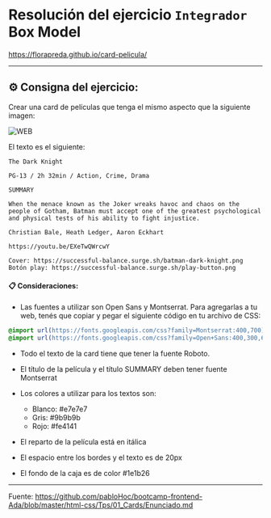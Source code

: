 # Resolución del ejercicio `Integrador` Box Model

https://florapreda.github.io/card-pelicula/

---

## ⚙️ Consigna del ejercicio:

Crear una card de películas que tenga el mismo aspecto que la siguiente imagen:

![WEB](https://successful-balance.surge.sh/maqueta.png)

El texto es el siguiente:

```
The Dark Knight

PG-13 / 2h 32min / Action, Crime, Drama

SUMMARY

When the menace known as the Joker wreaks havoc and chaos on the people of Gotham, Batman must accept one of the greatest psychological and physical tests of his ability to fight injustice.

Christian Bale, Heath Ledger, Aaron Eckhart

https://youtu.be/EXeTwQWrcwY

Cover: https://successful-balance.surge.sh/batman-dark-knight.png
Botón play: https://successful-balance.surge.sh/play-button.png
```

#### 📋 Consideraciones:

- Las fuentes a utilizar son Open Sans y Montserrat. Para agregarlas a tu web, tenés que copiar y pegar el siguiente código en tu archivo de CSS:

```css
@import url(https://fonts.googleapis.com/css?family=Montserrat:400,700);
@import url(https://fonts.googleapis.com/css?family=Open+Sans:400,300,600,700,800,300italic,400italic,600italic,700italic,800italic);
```

- Todo el texto de la card tiene que tener la fuente Roboto.

- El título de la película y el título SUMMARY deben tener fuente Montserrat

- Los colores a utilizar para los textos son:

  - Blanco: #e7e7e7
  - Gris: #9b9b9b
  - Rojo: #fe4141

- El reparto de la película está en itálica

- El espacio entre los bordes y el texto es de 20px

- El fondo de la caja es de color #1e1b26

---

Fuente: https://github.com/pabloHoc/bootcamp-frontend-Ada/blob/master/html-css/Tps/01_Cards/Enunciado.md

